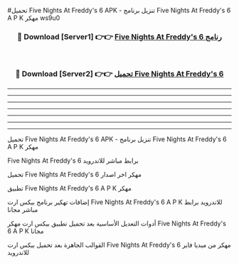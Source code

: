#تحميل Five Nights At Freddy's 6  APK - تنزيل برنامج Five Nights At Freddy's 6  A P K مهكر ws9u0 



<div align="center">
<h3>🔴 Download [Server1] 👉👉 <a href="https://apkdownload10.web.app/?title=Five Nights At Freddy's 6 ">Five Nights At Freddy's 6  رنامج</a></h3><br>

<h3>🔴 Download [Server2] 👉👉 <a href="https://apkdownload10.web.app/?title=Five Nights At Freddy's 6 ">تحميل Five Nights At Freddy's 6  </a></h3>
</div>


----------------------------------------------------------

----------------------------------------------------------

----------------------------------------------------------

----------------------------------------------------------

----------------------------------------------------------

----------------------------------------------------------

----------------------------------------------------------

تحميل Five Nights At Freddy's 6  APK - تنزيل برنامج Five Nights At Freddy's 6  A P K مهكر

Five Nights At Freddy's 6  برابط مباشر للاندرويد

تحميل Five Nights At Freddy's 6  مهكر اخر اصدار

تطبيق Five Nights At Freddy's 6  A P K مهكر

إضافات تهكير برنامج بيكس ارت Five Nights At Freddy's 6  A P K للاندرويد برابط مباشر مجانا

أدوات التعديل الأساسية بعد تحميل تطبيق بيكس ارت مهكر Five Nights At Freddy's 6  A P K مجانا

القوالب الجاهزة بعد تحميل بيكس ارت Five Nights At Freddy's 6  مهكر من ميديا فاير للاندرويد


